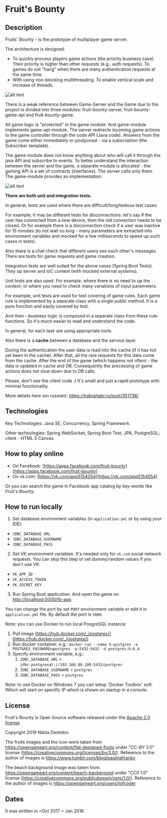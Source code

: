 # Fruit's Bounty

## Description

Fruits' Bounty - is the prototype of multiplayer game server.

The architecture is designed:
  * To quickly process players game actions (the priority business case).
  Their priority is higher than other requests (e.g., auth requests).
  To games do not "hang" when there are many authentication requests at the same time.
  * With using non-blocking multithreading.
  To enable vertical scale and increase of threads.

![alt text](https://github.com/n-demidov/fruit-bounty-game-server/blob/master/documents/1.%20architecture%20of%20non-blocking%20request%20processing.png?raw=true "Architecture of processing incoming requests: non-blocking multithreading & priority on game actions processing")

There is a weak reference between Game-Server and the Game due to the project is divided into three modules:
fruit-bounty-server, fruit-bounty-game-api and fruit-bounty-game.

All game logic is "protected" in the game module. And game-module implements game-api-module.
The server redirects incoming game actions to the game controller through the code API (Java code).
Answers from the game come either immediately or postponed - via a subscription (the Subscriber template).

The game module does not know anything about who will call it through the java API and subscribe to events.
To better understand the interaction between the server and the game, a separate module is allocated - the gaming API is a set of contracts (interfaces).
The server calls only them. The game-module provides an implementation.

![alt text](https://github.com/n-demidov/fruit-bounty-game-server/blob/master/documents/2.%20modules%20and%20some%20classes%20interactions.png?raw=true "Not full interaction between modules and some classes")

**There are both unit and integration tests.**

In general, tests are used where there are difficult/long/tedious test cases.

For example, it may be different tests for disconnections: let's say if the user has connected from a new device, then the old connection needs to be closed. Or for example there is a disconnection check if a user was inactive for 15 minutes (to not wait so long - many parameters are extracted into environment variables and mocked for a few milliseconds to speed up such cases in tests).

Also there is a chat check that different users see each other's messages.
There are tests for game requests and game creation.

Integration tests are well suited for the above cases (Spring Boot Tests). They up server and IoC context (with mocked external systems). 

Unit tests are also used. For example, where there is no need to up the context; or where you need to check many variations of input parameters.

For example, unit tests are used for test covering of game rules. Each game rule is implemented by a separate class with a single public method. It is a pure function and easily covered by test.

And then - business logic is composed in a separate class from these rule-functions. So it's much easier to read and understand the code.

In general, for each task are using appropriate tools.

Also there is a **cache** between а database and the service layer.

During the authentication the user data is read into the cache (if it has not yet been in the cache). After that, all the rare requests for this data come from the cache. After the end of the game (which happens not often) - the data is updated in cache and DB.
Consequently the processing of game actions does not slow down due to DB calls.

Please, don't see the client code :) It's small and just a rapid prototype with minimal functionality.

More details here (on russian): https://habrahabr.ru/post/351738/

## Technologies

Key Technologies: Java SE, Concurrency, Spring Framework.

Other technologies: Spring WebSocket, Spring Boot Test, JPA, PostgreSQL; client - HTML 5 Canvas.

## How to play online

- On Facebook: [https://apps.facebook.com/fruit-bounty](https://apps.facebook.com/fruit-bounty)
- On vk.com: [https://vk.com/app5154054](https://vk.com/app5154054)

Or you can search the game in Facebook app catalog by key-words like *Fruit's Bounty*.

## How to run locally

1. Set database environment variables (in `application.yml` or by using your IDE): 
- `JDBC_DATABASE_URL`
- `JDBC_DATABASE_USERNAME`
- `JDBC_DATABASE_PASS`

2. Set VK environment variables. It's needed only for `vk.com` social network requests.
 You can skip this step or set dummy/random values if you don't use VK:
- `VK_APP_ID`
- `VK_ACCESS_TOKEN`
- `VK_SECRET_KEY`

3. Run Spring Boot application. And open the game on [http://localhost:5000/fb-app](http://localhost:5000/fb-app)

You can change the port by set `PORT` environment variable or edit it in `application.yml` file.
By default the port is `5000`.

Note: you can use Docker to run local PosgreSQL instance:
1. Pull image [https://hub.docker.com/_/postgres/](https://hub.docker.com/_/postgres/)
2. Run docker container, e.g.: ```docker run --name h-postgres -e POSTGRES_PASSWORD=postgres -p:5432:5432 -d postgres:9.6.4```
3. Specify environment variable, e.g.:
   1. `JDBC_DATABASE_URL` = `jdbc:postgresql://192.168.99.100:5432/postgres`
   2. `JDBC_DATABASE_USERNAME` = `postgres`
   3. `JDBC_DATABASE_PASS` = `postgres`

Note: to use Docker on Windows 7 you can setup 'Docker Toolbox' soft. Which will start on specific IP which is shown on startup in a console.

## License
Fruit's Bounty is Open Source software released under the
[Apache 2.0 license](http://www.apache.org/licenses/LICENSE-2.0.html)

Copyright 2019 Nikita Demidov

The fruits images and the icon were taken from https://opengameart.org/content/flat-designed-fruits under "CC-BY 3.0" license (https://creativecommons.org/licenses/by/3.0/). Reference to the author of images is https://www.tumblr.com/blog/paulinefranky

The beach background image was taken from https://opengameart.org/content/beach-background under "CC0 1.0" license (https://creativecommons.org/publicdomain/zero/1.0/). Reference to the author of images is https://opengameart.org/users/tgfcoder

## Dates
It was written in ~Oct 2017 ~ Jan 2018.
